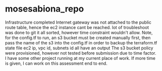 # mosesabiona_repo
Infrastructure completed
Internet gateway was not attached to the public route table, hence the ec2 instance cant be reached. lot of troubleshoot was done to git it all sorted, however time constraint wouldn't allow.
Note, for the config.tf  to run, an s3 bucket must be created manually first, then pass the name of the s3 into the config.tf in order to backup the terraform.tf state file
ec2 ip, vpc id, subnets id all have an output
The s3 bucket policy were provisioned, however not tested before submission due to time factor. I have some other project running at my current place of work.
If more time is given, I can work on this assessment end to end.
